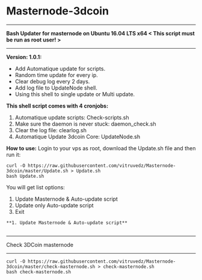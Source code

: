 # Masternode-3dcoin

****************************************
**Bash Updater for masternode on Ubuntu 16.04 LTS x64 < This script must be run as root user! >**
****************************************
**Version: 1.0.1:**

* Add Automatique update for scripts.
* Random time update for every ip.
* Clear debug log every 2 days.
* Add log file to UpdateNode shell.
* Using this shell to single update or Multi update.

**This shell script comes with 4 cronjobs:**
1. Automatique update scripts: Check-scripts.sh
2. Make sure the daemon is never stuck: daemon_check.sh
3. Clear the log file: clearlog.sh
4. Automatique Update 3dcoin Core: UpdateNode.sh


**How to use:**
Login to your vps as root, download the Update.sh file and then run it:

```
curl -O https://raw.githubusercontent.com/vitruvedz/Masternode-3dcoin/master/Update.sh > Update.sh
bash Update.sh
```

You will get list options:

1. Update Masternode & Auto-update script
2. Update only Auto-update script
3. Exit

```
**1. Update Masternode & Auto-update script**


```




****************************************
Check 3DCoin masternode
****************************************

```
curl -O https://raw.githubusercontent.com/vitruvedz/Masternode-3dcoin/master/check-masternode.sh > check-masternode.sh
bash check-masternode.sh
```


